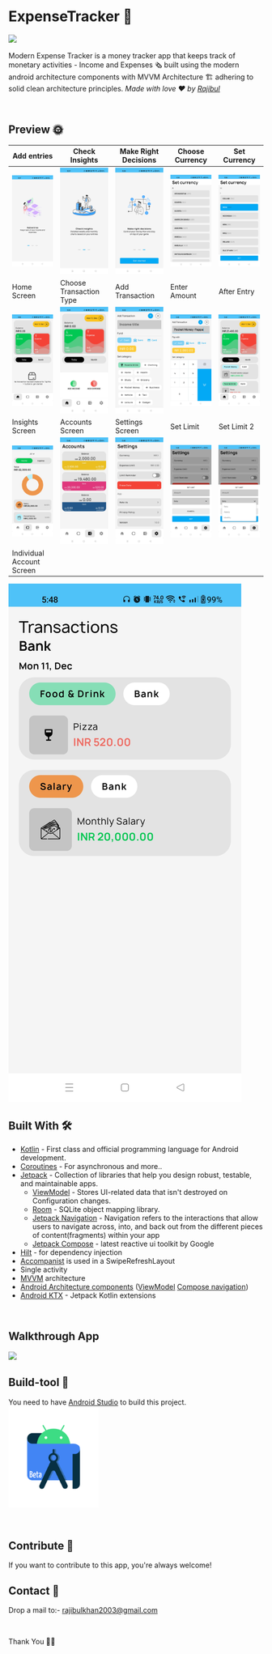# ExpenseTracker 🧿 ![]()
![](https://img.shields.io/badge/ExpenseTracker-Android-green)

Modern Expense Tracker is a money tracker app that keeps track of monetary activities - Income and Expenses 🗞️  built using the modern android architecture components with MVVM Architecture 🏗 adhering to solid clean architecture principles. *Made with love ❤️ by [Rajibul](https://github.com/rajibulkhan436)*

<br />

## Preview 🌞
Add entries | Check Insights | Make Right Decisions                                                                                     | Choose Currency | Set Currency 
--- | --- |----------------------------------------------------------------------------------------------------------|--- |--- 
![](https://github.com/rajibulkhan436/ExpenseTracker/blob/main/screenshots/Add%20Entries.jpg) | ![](https://github.com/rajibulkhan436/ExpenseTracker/blob/main/screenshots/Check%20Insights.jpg) | ![](https://github.com/rajibulkhan436/ExpenseTracker/blob/main/screenshots/Make%20Right%20Decisioms.jpg) | ![](https://github.com/rajibulkhan436/ExpenseTracker/blob/main/screenshots/Choose%20currency.jpg) | ![](https://github.com/rajibulkhan436/ExpenseTracker/blob/main/screenshots/Set%20Currency%20.jpg)
Home Screen | Choose Transaction Type | Add Transaction                                                                                          | Enter Amount | After Entry
![](https://github.com/rajibulkhan436/ExpenseTracker/blob/main/screenshots/Home%20Screen.jpg) | ![](https://github.com/rajibulkhan436/ExpenseTracker/blob/main/screenshots/Choose%20Transaction%20Type.jpg) | ![](https://github.com/rajibulkhan436/ExpenseTracker/blob/main/screenshots/Add%20Transactions.jpg)       | ![](https://github.com/rajibulkhan436/ExpenseTracker/blob/main/screenshots/Enter%20Amount.jpg) | ![](https://github.com/rajibulkhan436/ExpenseTracker/blob/main/screenshots/After%20Entry.jpg)
Insights Screen | Accounts Screen | Settings Screen                                                                                          | Set Limit | Set Limit 2
![](https://github.com/rajibulkhan436/ExpenseTracker/blob/main/screenshots/Insights%20Screen.jpg) | ![](https://github.com/rajibulkhan436/ExpenseTracker/blob/main/screenshots/Accounts%20Screen.jpg) | ![](https://github.com/rajibulkhan436/ExpenseTracker/blob/main/screenshots/Settings%20screen.jpg)        | ![](https://github.com/rajibulkhan436/ExpenseTracker/blob/main/screenshots/Set%20limit.jpg) | ![](https://github.com/rajibulkhan436/ExpenseTracker/blob/main/screenshots/Set%20limit%202.jpg)
Individual Account Screen |
![](https://github.com/rajibulkhan436/ExpenseTracker/blob/main/screenshots/Individual%20account%20Screen.jpg)

## Built With 🛠
- [Kotlin](https://kotlinlang.org/) - First class and official programming language for Android development.
- [Coroutines](https://kotlinlang.org/docs/reference/coroutines-overview.html) - For asynchronous and more..
- [Jetpack](https://developer.android.com/topic/libraries/architecture) - Collection of libraries that help you design robust, testable, and maintainable apps.
    - [ViewModel](https://developer.android.com/topic/libraries/architecture/viewmodel) - Stores UI-related data that isn't destroyed on Configuration changes.
    - [Room](https://developer.android.com/topic/libraries/architecture/room) - SQLite object mapping library.
    - [Jetpack Navigation](https://developer.android.com/guide/navigation) - Navigation refers to the interactions that allow users to navigate across, into, and back out from the different pieces of content(fragments) within your app
    - [Jetpack Compose](https://developer.android.com/jetpack/compose) - latest reactive ui toolkit by Google
- [Hilt](https://developer.android.com/training/dependency-injection/hilt-android) - for dependency injection
- [Accompanist](https://github.com/google/accompanist) is used in a SwipeRefreshLayout
- Single activity
- [MVVM](https://en.wikipedia.org/wiki/Model%E2%80%93view%E2%80%93viewmodel) architecture
- [Android Architecture components](https://developer.android.com/topic/libraries/architecture) ([ViewModel](https://developer.android.com/topic/libraries/architecture/viewmodel) [Compose navigation](https://developer.android.com/jetpack/compose/navigation))
- [Android KTX](https://developer.android.com/kotlin/ktx) - Jetpack Kotlin extensions


<br />

## Walkthrough App
<img src="https://github.com/rajibulkhan436/ExpenseTracker/blob/main/screenshots/expense.gif" height="400">

## Build-tool 🧰
You need to have [Android Studio](https://developer.android.com/studio/preview) to build this project.
<br>
<img src="https://github.com/rajibulkhan436/ExpenseTracker/blob/main/screenshots/android.png" height="200" alt="android-studio"/>

<br>

## Contribute 🤝
If you want to contribute to this app, you're always welcome!

## Contact 📩

Drop a mail to:- rajibulkhan2003@gmail.com

<br>

Thank You 🙏👏


    
